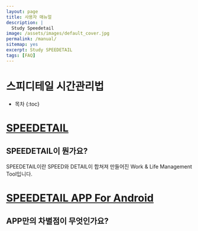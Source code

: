 ```yaml
---
layout: page
title: 사용자 매뉴얼
description: |
  Study Speedetail
image: /assets/images/default_cover.jpg
permalink: /manual/
sitemap: yes
excerpt: Study SPEEDETAIL 
tags: [FAQ]
---
```

# 스피디테일 시간관리법
* 목차
{:toc}
# [SPEEDETAIL](https://www.speedetail.com)
## SPEEDETAIL이 뭔가요?
SPEEDETAIL이란 SPEED와 DETAIL이 합쳐져 만들어진 Work & Life Management Tool입니다.

# [SPEEDETAIL APP For Android](https://www.speedetail.com)
## APP만의 차별점이 무엇인가요?

